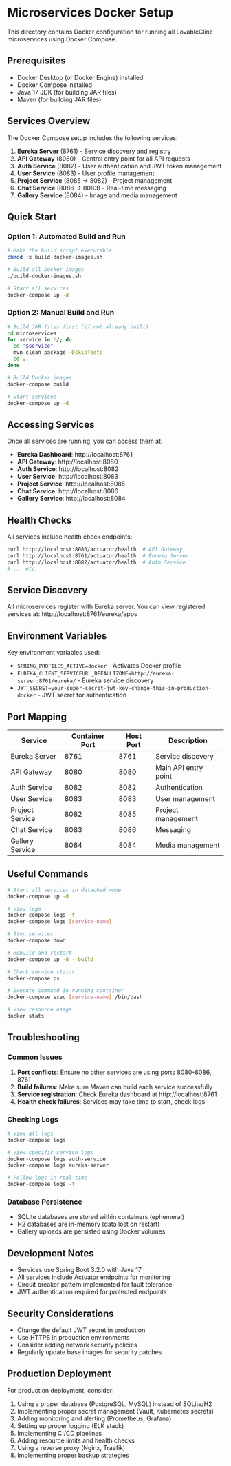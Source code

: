 # Microservices Docker Setup

This directory contains Docker configuration for running all LovableCline microservices using Docker Compose.

## Prerequisites

- Docker Desktop (or Docker Engine) installed
- Docker Compose installed
- Java 17 JDK (for building JAR files)
- Maven (for building JAR files)

## Services Overview

The Docker Compose setup includes the following services:

1. **Eureka Server** (8761) - Service discovery and registry
2. **API Gateway** (8080) - Central entry point for all API requests
3. **Auth Service** (8082) - User authentication and JWT token management
4. **User Service** (8083) - User profile management
5. **Project Service** (8085 → 8082) - Project management
6. **Chat Service** (8086 → 8083) - Real-time messaging
7. **Gallery Service** (8084) - Image and media management

## Quick Start

### Option 1: Automated Build and Run

```bash
# Make the build script executable
chmod +x build-docker-images.sh

# Build all Docker images
./build-docker-images.sh

# Start all services
docker-compose up -d
```

### Option 2: Manual Build and Run

```bash
# Build JAR files first (if not already built)
cd microservices
for service in */; do
  cd "$service"
  mvn clean package -DskipTests
  cd ..
done

# Build Docker images
docker-compose build

# Start services
docker-compose up -d
```

## Accessing Services

Once all services are running, you can access them at:

- **Eureka Dashboard**: http://localhost:8761
- **API Gateway**: http://localhost:8080
- **Auth Service**: http://localhost:8082
- **User Service**: http://localhost:8083
- **Project Service**: http://localhost:8085
- **Chat Service**: http://localhost:8086
- **Gallery Service**: http://localhost:8084

## Health Checks

All services include health check endpoints:
```bash
curl http://localhost:8080/actuator/health  # API Gateway
curl http://localhost:8761/actuator/health  # Eureka Server
curl http://localhost:8082/actuator/health  # Auth Service
# ... etc
```

## Service Discovery

All microservices register with Eureka server. You can view registered services at:
http://localhost:8761/eureka/apps

## Environment Variables

Key environment variables used:

- `SPRING_PROFILES_ACTIVE=docker` - Activates Docker profile
- `EUREKA_CLIENT_SERVICEURL_DEFAULTZONE=http://eureka-server:8761/eureka/` - Eureka service discovery
- `JWT_SECRET=your-super-secret-jwt-key-change-this-in-production-docker` - JWT secret for authentication

## Port Mapping

| Service | Container Port | Host Port | Description |
|---------|---------------|-----------|-------------|
| Eureka Server | 8761 | 8761 | Service discovery |
| API Gateway | 8080 | 8080 | Main API entry point |
| Auth Service | 8082 | 8082 | Authentication |
| User Service | 8083 | 8083 | User management |
| Project Service | 8082 | 8085 | Project management |
| Chat Service | 8083 | 8086 | Messaging |
| Gallery Service | 8084 | 8084 | Media management |

## Useful Commands

```bash
# Start all services in detached mode
docker-compose up -d

# View logs
docker-compose logs -f
docker-compose logs [service-name]

# Stop services
docker-compose down

# Rebuild and restart
docker-compose up -d --build

# Check service status
docker-compose ps

# Execute command in running container
docker-compose exec [service-name] /bin/bash

# View resource usage
docker stats
```

## Troubleshooting

### Common Issues

1. **Port conflicts**: Ensure no other services are using ports 8080-8086, 8761
2. **Build failures**: Make sure Maven can build each service successfully
3. **Service registration**: Check Eureka dashboard at http://localhost:8761
4. **Health check failures**: Services may take time to start, check logs

### Checking Logs

```bash
# View all logs
docker-compose logs

# View specific service logs
docker-compose logs auth-service
docker-compose logs eureka-server

# Follow logs in real-time
docker-compose logs -f
```

### Database Persistence

- SQLite databases are stored within containers (ephemeral)
- H2 databases are in-memory (data lost on restart)
- Gallery uploads are persisted using Docker volumes

## Development Notes

- Services use Spring Boot 3.2.0 with Java 17
- All services include Actuator endpoints for monitoring
- Circuit breaker pattern implemented for fault tolerance
- JWT authentication required for protected endpoints

## Security Considerations

- Change the default JWT secret in production
- Use HTTPS in production environments
- Consider adding network security policies
- Regularly update base images for security patches

## Production Deployment

For production deployment, consider:

1. Using a proper database (PostgreSQL, MySQL) instead of SQLite/H2
2. Implementing proper secret management (Vault, Kubernetes secrets)
3. Adding monitoring and alerting (Prometheus, Grafana)
4. Setting up proper logging (ELK stack)
5. Implementing CI/CD pipelines
6. Adding resource limits and health checks
7. Using a reverse proxy (Nginx, Traefik)
8. Implementing proper backup strategies
